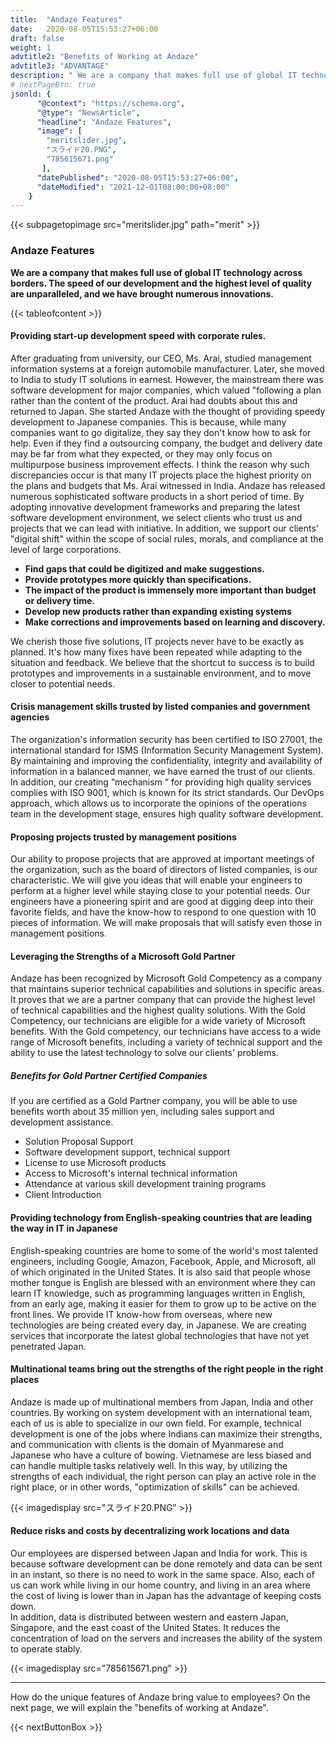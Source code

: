 ```yaml
---
title:  "Andaze Features"
date:   2020-08-05T15:53:27+06:00
draft: false
weight: 1
advtitle2: "Benefits of Working at Andaze"
advtitle3: "ADVANTAGE"
description: " We are a company that makes full use of global IT technology across borders. The speed of our development and the highest level of quality are unparalleled, and we have brought about numerous innovations."
# nextPageBtn: true
jsonld: {
      "@context": "https://schema.org",
      "@type": "NewsArticle",
      "headline": "Andaze Features",
      "image": [
        "meritslider.jpg",
        "スライド20.PNG",
        "785615671.png"
       ],
      "datePublished": "2020-08-05T15:53:27+06:00",
      "dateModified": "2021-12-01T08:00:00+08:00"
    }
---
```


{{< subpagetopimage src="meritslider.jpg" path="merit" >}}

### Andaze Features

**We are a company that makes full use of global IT technology across borders. The speed of our development and the highest level of quality are unparalleled, and we have brought numerous innovations.** 

{{< tableofcontent >}}

#### Providing start-up development speed with corporate rules.

After graduating from university, our CEO, Ms. Arai, studied management information systems at a foreign automobile manufacturer. Later, she moved to India to study IT solutions in earnest. However, the mainstream there was software development for major companies, which valued "following a plan rather than the content of the product. Arai had doubts about this and returned to Japan. She started Andaze with the thought of providing speedy development to Japanese companies. 
This is because, while many companies want to go digitalize, they say they don't know how to ask for help. Even if they find a outsourcing company, the budget and delivery date may be far from what they expected, or they may only focus on multipurpose business improvement effects. I think the reason why such discrepancies occur is that many IT projects place the highest priority on the plans and budgets that Ms. Arai witnessed in India.
Andaze has released numerous sophisticated software products in a short period of time. By adopting innovative development frameworks and preparing the latest software development environment, we select clients who trust us and projects that we can lead with initiative. In addition, we support our clients' "digital shift" within the scope of social rules, morals, and compliance at the level of large corporations.

- **Find gaps that could be digitized and make suggestions.**
- **Provide prototypes more quickly than specifications.**
- **The impact of the product is immensely more important than budget or delivery time.**
- **Develop new products rather than expanding existing systems**
- **Make corrections and improvements based on learning and discovery.**

We cherish those five solutions, IT projects never have to be exactly as planned. It's how many fixes have been repeated while adapting to the situation and feedback. We believe that the shortcut to success is to build prototypes and improvements in a sustainable environment, and to move closer to potential needs.

#### Crisis management skills trusted by listed companies and government agencies
The organization's information security has been certified to ISO 27001, the international standard for ISMS (Information Security Management System). By maintaining and improving the confidentiality, integrity and availability of information in a balanced manner, we have earned the trust of our clients.  
In addition, our creating “mechanism “  for providing high quality services complies with ISO 9001, which is known for its strict standards. Our DevOps approach, which allows us to incorporate the opinions of the operations team in the development stage, ensures high quality software development.

#### Proposing projects trusted by management positions
Our ability to propose projects that are approved at important meetings of the organization, such as the board of directors of listed companies, is our characteristic. We will give you ideas that will enable your engineers to perform at a higher level while staying close to your potential needs. Our engineers have a pioneering spirit and are good at digging deep into their favorite fields, and have the know-how to respond to one question with 10 pieces of information. We will make proposals that will satisfy even those in management positions.

#### Leveraging the Strengths of a Microsoft Gold Partner
Andaze has been recognized by Microsoft Gold Competency as a company that maintains superior technical capabilities and solutions in specific areas. It proves that we are a partner company that can provide the highest level of technical capabilities and the highest quality solutions. With the Gold Competency, our technicians are eligible for a wide variety of Microsoft benefits. With the Gold competency, our technicians have access to a wide range of Microsoft benefits, including a variety of technical support and the ability to use the latest technology to solve our clients' problems.

##### Benefits for Gold Partner Certified Companies

If you are certified as a Gold Partner company, you will be able to use benefits worth about 35 million yen, including sales support and development assistance.

- Solution Proposal Support
- Software development support, technical support
- License to use Microsoft products
- Access to Microsoft's internal technical information
- Attendance at various skill development training programs
- Client Introduction

#### Providing technology from English-speaking countries that are leading the way in IT in Japanese

English-speaking countries are home to some of the world's most talented engineers, including Google, Amazon, Facebook, Apple, and Microsoft, all of which originated in the United States. It is also said that people whose mother tongue is English are blessed with an environment where they can learn IT knowledge, such as programming languages written in English, from an early age, making it easier for them to grow up to be active on the front lines. We provide IT know-how from overseas, where new technologies are being created every day, in Japanese. We are creating services that incorporate the latest global technologies that have not yet penetrated Japan.

#### Multinational teams bring out the strengths of the right people in the right places

Andaze is made up of multinational members from Japan, India and other countries. By working on system development with an international team, each of us is able to specialize in our own field. For example, technical development is one of the jobs where Indians can maximize their strengths, and communication with clients is the domain of Myanmarese and Japanese who have a culture of bowing. Vietnamese are less biased and can handle multiple tasks relatively well. In this way, by utilizing the strengths of each individual, the right person can play an active role in the right place, or in other words, "optimization of skills" can be achieved.

{{< imagedisplay  src="スライド20.PNG"  >}}

#### Reduce risks and costs by decentralizing work locations and data
Our employees are dispersed between Japan and India for work. This is because software development can be done remotely and data can be sent in an instant, so there is no need to work in the same space. Also, each of us can work while living in our home country, and living in an area where the cost of living is lower than in Japan has the advantage of keeping costs down.  
In addition, data is distributed between western and eastern Japan, Singapore, and the east coast of the United States. It reduces the concentration of load on the servers and increases the ability of the system to operate stably.

{{< imagedisplay  src="785615671.png"  >}}
 
---

How do the unique features of Andaze bring value to employees? On the next page, we will explain the "benefits of working at Andaze".

{{< nextButtonBox >}}
